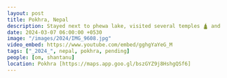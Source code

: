 ```yaml
---
layout: post
title: Pokhra, Nepal
description: Stayed next to phewa lake, visited several temples 🛕 and did kayaking ⛵️ in the lake, went for annapurna rope way. Amazing open air restaurant with live music 🎶 🎸. Some fun at amusement park.
date: 2024-03-07 06:00:00 +0530
image: "/images/2024/IMG_9608.jpg"
video_embed: https://www.youtube.com/embed/gghgYaYeG_M
tags: ["_2024_", nepal, pokhra, pending]
people: [om, shantanu]
location: Pokhra [https://maps.app.goo.gl/bszGYZ9j8HshgQSf6]
---
```

